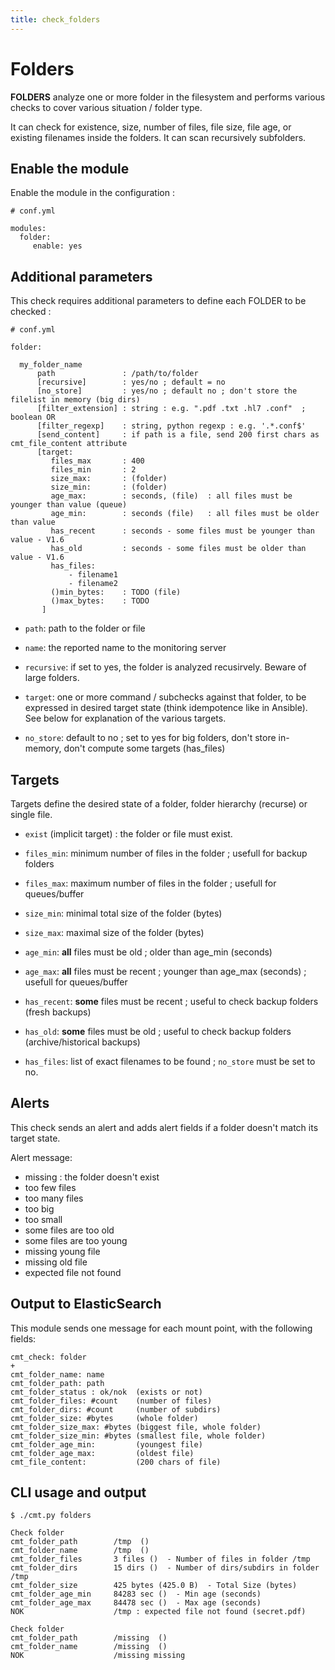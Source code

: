```yaml
---
title: check_folders
---
```


# Folders

**FOLDERS** analyze one or more folder in the filesystem and performs various checks to cover various situation / folder type.

It can check for existence, size, number of files, file size, file age, or existing filenames inside the folders. It can scan recursively subfolders.


## Enable the module

Enable the module in the configuration :

    # conf.yml

	modules:
  	  folder:
  	     enable: yes

## Additional parameters

This check requires additional parameters to define each FOLDER to be checked :

	# conf.yml
	
	folder:

      my_folder_name
		  path               : /path/to/folder
		  [recursive]        : yes/no ; default = no
	      [no_store]         : yes/no ; default no ; don't store the filelist in memory (big dirs)
	      [filter_extension] : string : e.g. ".pdf .txt .hl7 .conf"  ; boolean OR 
	      [filter_regexp]    : string, python regexp : e.g. '.*.conf$'
		  [send_content]     : if path is a file, send 200 first chars as cmt_file_content attribute
		  [target:
		     files_max       : 400
		     files_min       : 2
		     size_max:       : (folder)
		     size_min:       : (folder)      
		     age_max:        : seconds, (file)  : all files must be younger than value (queue)
		     age_min:        : seconds (file)   : all files must be older than value
		     has_recent      : seconds - some files must be younger than value - V1.6
		     has_old         : seconds - some files must be older than value - V1.6
		     has_files: 
		         - filename1
		         - filename2
		     ()min_bytes:    : TODO (file)
		     ()max_bytes:    : TODO
		   ]


- `path`:  path to the folder or file

- `name`: the reported name to the monitoring server

- `recursive`: if set to yes, the folder is analyzed recusirvely. Beware of large folders.

- `target`: one or more command / subchecks against that folder, to be expressed in desired target state (think idempotence like in Ansible). See below for explanation of the various targets.

- `no_store`: default to no ; set to yes for big folders, don't store in-memory, don't compute some targets (has_files)


## Targets

Targets define the desired state of a folder, folder hierarchy (recurse) or single file.

- `exist` (implicit target) : the folder or file must exist.

- `files_min`: minimum number of files in the folder ; usefull for backup folders

- `files_max`: maximum number of files in the folder ; usefull for queues/buffer

- `size_min`: minimal total size of the folder (bytes)

- `size_max`: maximal  size of the folder (bytes)

- `age_min`: **all** files must be old ; older than age_min  (seconds)
 
- `age_max`:  **all** files must be recent ; younger than age_max (seconds) ; usefull for queues/buffer

- `has_recent`: **some** files must be recent ; useful to check backup folders (fresh backups)

- `has_old`: **some** files must be old ; useful to check backup folders (archive/historical backups)

- `has_files`: list of exact filenames to be found ; `no_store` must be set to no.


## Alerts

This check sends an alert and adds alert fields if a folder doesn't match its target state.


Alert message:

- missing : the folder doesn't exist
- too few files
- too many files
- too big
- too small
- some files are too old 
- some files are too young
- missing young file
- missing old file
- expected file not found

## Output to ElasticSearch

This module sends one message for each mount point, with the following fields:

	cmt_check: folder
	+
	cmt_folder_name: name
	cmt_folder_path: path
	cmt_folder_status : ok/nok  (exists or not)
	cmt_folder_files: #count    (number of files)
	cmt_folder_dirs: #count     (number of subdirs)
	cmt_folder_size: #bytes     (whole folder)
	cmt_folder_size_max: #bytes (biggest file, whole folder)
	cmt_folder_size_min: #bytes (smallest file, whole folder)
	cmt_folder_age_min:         (youngest file)
	cmt_folder_age_max:         (oldest file)
	cmt_file_content:           (200 chars of file)

## CLI usage and output

	$ ./cmt.py folders

	Check folder 
	cmt_folder_path        /tmp  () 
	cmt_folder_name        /tmp  () 
	cmt_folder_files       3 files ()  - Number of files in folder /tmp
	cmt_folder_dirs        15 dirs ()  - Number of dirs/subdirs in folder /tmp
	cmt_folder_size        425 bytes (425.0 B)  - Total Size (bytes)
	cmt_folder_age_min     84283 sec ()  - Min age (seconds)
	cmt_folder_age_max     84478 sec ()  - Max age (seconds)
	NOK                    /tmp : expected file not found (secret.pdf)

	Check folder 
	cmt_folder_path        /missing  () 
	cmt_folder_name        /missing  () 
	NOK                    /missing missing







